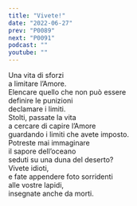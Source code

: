 ```yaml
---
title: "Vivete!"
date: "2022-06-27"
prev: "P0089"
next: "P0091"
podcast: ""
youtube: ""
---
```


Una vita di sforzi  
a limitare l’Amore.  
Elencare quello che non può essere  
definire le punizioni  
declamare i limiti.  
Stolti, passate la vita  
a cercare di capire l’Amore  
guardando i limiti che avete imposto.  
Potreste mai immaginare  
il sapore dell’oceano  
seduti su una duna del deserto?  
Vivete idioti,  
e fate appendere foto sorridenti  
alle vostre lapidi,  
insegnate anche da morti.
